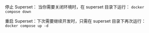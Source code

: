 停止 Superset：
当你需要关闭环境时，在 superset 目录下运行：
`docker compose down`

重启 Superset：下次需要继续开发时，只需在 superset 目录下再次运行：
`docker compose up -d`

